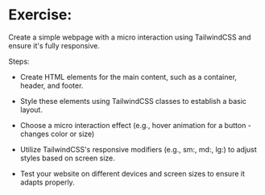 # Exercise:

Create a simple webpage with a micro interaction using TailwindCSS and ensure it's fully responsive.

Steps:

* Create HTML elements for the main content, such as a container, header, and footer.

* Style these elements using TailwindCSS classes to establish a basic layout.

* Choose a micro interaction effect (e.g., hover animation for a button - changes color or size)
* Utilize TailwindCSS's responsive modifiers (e.g., sm:, md:, lg:) to adjust styles based on screen size.

* Test your website on different devices and screen sizes to ensure it adapts properly.
